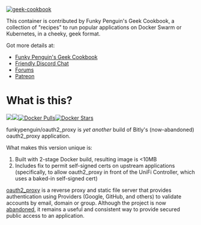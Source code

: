 [cookbookurl]: https://geek-cookbook.funkypenguin.co.nz
[kitchenurl]: https://discourse.kitchen.funkypenguin.co.nz
[discordurl]: http://chat.funkypenguin.co.nz
[patreonurl]: https://patreon.com/funkypenguin
[appurl]: https://github.com/bitly/oauth2_proxy
[hub]: https://hub.docker.com/r/funkypenguin/oauth2_proxy/

[![geek-cookbook](http://www.funkypenguin.co.nz/images/apple-icon-60x60.png)][cookbookurl]

This container is contributed by Funky Penguin's Geek Cookbook, a collection of "recipes" to run popular applications
on Docker Swarm or Kubernetes, in a cheeky, geek format.

Got more details at:
* [Funky Penguin's Geek Cookbook][cookbookurl]
* [Friendly Discord Chat][discordurl]
* [Forums][kitchenurl]
* [Patreon][patreonurl]

# What is this?

[![](https://images.microbadger.com/badges/version/funkypenguin/oauth2_proxy.svg)](https://microbadger.com/images/funkypenguin/oauth2_proxy "Get your own version badge on microbadger.com")[![](https://images.microbadger.com/badges/image/funkypenguin/oauth2_proxy.svg)](https://microbadger.com/images/funkypenguin/oauth2_proxy "Get your own image badge on microbadger.com")[![Docker Pulls](https://img.shields.io/docker/pulls/funkypenguin/oauth2_proxy.svg)][hub][![Docker Stars](https://img.shields.io/docker/stars/funkypenguin/oauth2_proxy.svg)][hub]

funkypenguin/oauth2_proxy is _yet another_ build of Bitly's (now-abandoned) oauth2_proxy application.

What makes this version unique is:

1. Built with 2-stage Docker build, resulting image is <10MB
2. Includes fix to permit self-signed certs on upstream applications (specifically, to allow oauth2_proxy in front of the UniFi Controller, which uses a baked-in self-signed cert)

[oauth2_proxy][appurl] is a reverse proxy and static file server that provides authentication using Providers (Google, GitHub, and others) to validate accounts by email, domain or group. Although the project is now [abandoned](https://github.com/bitly/oauth2_proxy/issues/628#issuecomment-417121636), it remains a useful and consistent way to provide secured public access to an application. 

